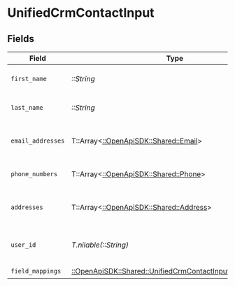 # UnifiedCrmContactInput


## Fields

| Field                                                                                                                   | Type                                                                                                                    | Required                                                                                                                | Description                                                                                                             |
| ----------------------------------------------------------------------------------------------------------------------- | ----------------------------------------------------------------------------------------------------------------------- | ----------------------------------------------------------------------------------------------------------------------- | ----------------------------------------------------------------------------------------------------------------------- |
| `first_name`                                                                                                            | *::String*                                                                                                              | :heavy_check_mark:                                                                                                      | The first name of the contact                                                                                           |
| `last_name`                                                                                                             | *::String*                                                                                                              | :heavy_check_mark:                                                                                                      | The last name of the contact                                                                                            |
| `email_addresses`                                                                                                       | T::Array<[::OpenApiSDK::Shared::Email](../../models/shared/email.md)>                                                   | :heavy_minus_sign:                                                                                                      | The email addresses of the contact                                                                                      |
| `phone_numbers`                                                                                                         | T::Array<[::OpenApiSDK::Shared::Phone](../../models/shared/phone.md)>                                                   | :heavy_minus_sign:                                                                                                      | The phone numbers of the contact                                                                                        |
| `addresses`                                                                                                             | T::Array<[::OpenApiSDK::Shared::Address](../../models/shared/address.md)>                                               | :heavy_minus_sign:                                                                                                      | The addresses of the contact                                                                                            |
| `user_id`                                                                                                               | *T.nilable(::String)*                                                                                                   | :heavy_minus_sign:                                                                                                      | The UUID of the user who owns the contact                                                                               |
| `field_mappings`                                                                                                        | [::OpenApiSDK::Shared::UnifiedCrmContactInputFieldMappings](../../models/shared/unifiedcrmcontactinputfieldmappings.md) | :heavy_check_mark:                                                                                                      | N/A                                                                                                                     |